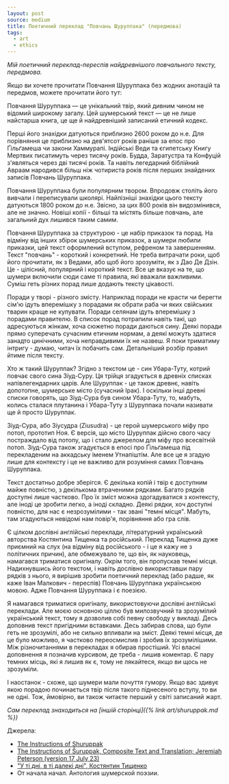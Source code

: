 ```yaml
---
layout: post
source: medium
title: Поетичний переклад "Повчань Шуруппака" (передмова)
tags:
  - art
  - ethics
---
```

_Мій поетичний переклад-переспів найдревнішого повчального тексту, передмова._

Якщо ви хочете прочитати Повчання Шуруппака без жодних анотацій та передмов, можете прочитати його тут:

Повчання Шуруппака — це унікальний твір, який дивним чином не відомий широкому загалу. Цей шумерський текст — це не лише найстарша книга, це ще й найдревніший записаний етичний кодекс.

Перші його знахідки датуються приблизно 2600 роком до н.е. Для порівняння це приблизно на дев'ятсот років раніше за епос про Ґільґамеша чи закони Хаммурапі. Індійські Веди та єгипетську Книгу Мертвих писатимуть через тисячу років. Будда, Заратустра та Конфуцій з'являться через дві тисячі років. Та навіть легедарний біблійний Авраам народився більш ніж чотириста років після перших знайдених записів Повчань Шуруппака.

Повчання Шуруппака були популярним твором. Впродовж століть його вивчали і переписували школярі. Найпізніші знахідки цього тексту датуються 1800 роком до н.е. Звісно, за цих 800 років він видозмінився, але не значно. Новіші копії - більші та містять більше повчань, але загальний дух лишився таким самим.

Повчання Шуруппака за структурою - це набір приказок та порад. На відміну від інших збірок шумерських приказок, а шумери любили приказки, цей текст оформлений вступом, рефреном та завершенням. Текст "повчань" - короткий і конкретний. Не треба витрачати роки, щоб його прочитати, як з Ведами, або щоб його зрозуміти, як з Дао Де Дзін. Це - цілісний, популярний і короткий текст. Все це вказує на те, що шумери включили сюди саме ті правила, які вважали важливими. Суміш геть різних порад лише додають тексту цікавості. 

Поради у творі - різного змісту. Наприклад поради не красти чи берегти сім'ю ідуть вперемішку з порадами як обрати раба чи яких свійських тварин краще не купувати. Поради селянам ідуть вперемішку з порадами правителю. В список порад потрапили навіть такі, що адресуються жінкам, хоча сюжетно поради даються сину. Деякі поради прямо суперечать сучасним етичним нормам, а деякі можуть здатися занадто цинічними, хоча неправдивими їх не назвеш. Я поки триматиму інтригу - думаю, читач їх побачить сам. Детальніший розбір правил йтиме після тексту.

Хто ж такий Шуруппак? Згідно з текстом це - син Убара-Туту, котрий повчає свого сина Зіуд-Суру. Ця трійця згадується в древніх списках напівлегендарних царів. Але Шуруппак - це також древнє, навіть допотопне, шумерське місто (сучасний Ірак). І оскільки інші древні списки говорять, що Зіуд-Сура був сином Убара-Туту, то, мабуть, колись сталася плутанина і Убара-Туту з Шуруппака почали називати ще й просто Шуруппак. 

Зіуд-Сура, або Зіусудра (Ziusudra) - це герой шумерського міфу про потоп, прототип Ноя. Є версія, що місто Шуруппак дійсно свого часу постраждало від потопу, що і стало джерелом для міфу про всесвітній потоп. Зіуд-Сура також згадується в епосі про Ґільґамеша під перекладеним на аккадську іменем Утнапіштім. Але все це я згадую лише для контексту і це не важливо для розуміння самих Повчань Шуруппака.

Текст достатньо добре зберігся. Є декілька копій і твір є доступним майже повністю, з декількома втраченими рядками. Багато рядків доступні лише частково. Про їх зміст можна здогадуватися з контексту, але іноді це зробити легко, а іноді складно. Деякі рядки, хоч доступні повністю, для нас є незрозумілими - так звані "темні місця". Мабуть, там згадуються невідомі нам повір'я, порівняння або гра слів.

Є цілком дослівні англійські переклади, літературний український авторства Костянтина Тищенка та російський. Переклад Тищенка дуже приємний на слух (на відміну від російського - і це я кажу не з політичних причин), але обмежувало те, що він, як науковець, намагався триматися оригіналу. Окрім того, він пропускав темні місця. Надихнувшись його текстом, і навіть дослівно використавши пару рядків з нього, я вирішив зробити поетичний переклад (або радше, як каже Іван Малкович - переспів) Повчань Шуруппака українською мовою. Адже Повчання Шуруппака і є поезією.  

Я намагався триматися оригіналу, використовуючи дослівні англійські переклади. Але моєю основною ціллю був милозвучний та зрозумілий український текст, тому я дозволив собі певну свободу у викладі. Десь доповнив текст пригідними вставками. Десь забирав слова, що були геть не зрозумілі, або не сильно впливали на зміст. Деякі темні місця, де це було можливо, я частково переосмислив і зробив їх зрозумілішими. Між різночитаннями в перекладах я обирав простіший. Усі власні доповнення я позначив курсивом, де треба - лишив коментар. Є пару темних місць, які я лишив як є, тому не лякайтеся, якщо ви щось не зрозуміли.

І наостанок - схоже, що шумери мали почуття гумору. Якщо вас здивує якою порадою починається твір після такого піднесеного вступу, то ви не одні. Тож, ймовірно, ви також читаєте перший у світі записаний жарт.

_Сам переклад знаходиться на [іншій сторінці]({% link art/shuruppak.md %})_

Джерела:

- [The Instructions of Shuruppak](https://etcsl.orinst.ox.ac.uk/section5/tr561.htm)
- [The Instructions of Šuruppak, Composite Text and Translation; Jeremiah Peterson (version 17 July 23)](https://www.academia.edu/104700818/The_Instructions_of_%C5%A0uruppak_Composite_Text_and_Translation_Jeremiah_Peterson_version_17_July_23)
- ["У ті дні, в ті далекі дні", Костянтин Тищенко](https://chtyvo.org.ua/authors/Tyschenko_Kostiantyn/U_ti_dni_v_ti_daleki_dni_Pershyi_u_sviti_siuzhetnyi_tekst/)
- От начала начал. Антология шумерской поэзии.
